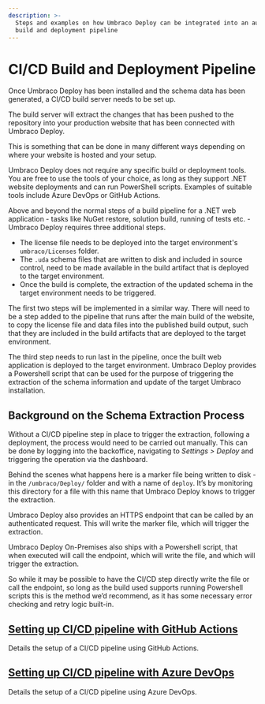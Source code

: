 ```yaml
---
description: >-
  Steps and examples on how Umbraco Deploy can be integrated into an automated
  build and deployment pipeline
---
```


# CI/CD Build and Deployment Pipeline

Once Umbraco Deploy has been installed and the schema data has been generated, a CI/CD build server needs to be set up.

The build server will extract the changes that has been pushed to the repository into your production website that has been connected with Umbraco Deploy.

This is something that can be done in many different ways depending on where your website is hosted and your setup.

Umbraco Deploy does not require any specific build or deployment tools. You are free to use the tools of your choice, as long as they support .NET website deployments and can run PowerShell scripts. Examples of suitable tools include Azure DevOps or GitHub Actions.

Above and beyond the normal steps of a build pipeline for a .NET web application - tasks like NuGet restore, solution build, running of tests etc. - Umbraco Deploy requires three additional steps.

* The license file needs to be deployed into the target environment's `umbraco/Licenses` folder.
* The `.uda` schema files that are written to disk and included in source control, need to be made available in the build artifact that is deployed to the target environment.
* Once the build is complete, the extraction of the updated schema in the target environment needs to be triggered.

The first two steps will be implemented in a similar way. There will need to be a step added to the pipeline that runs after the main build of the website, to copy the license file and data files into the published build output, such that they are included in the build artifacts that are deployed to the target environment.

The third step needs to run last in the pipeline, once the built web application is deployed to the target environment. Umbraco Deploy provides a Powershell script that can be used for the purpose of triggering the extraction of the schema information and update of the target Umbraco installation.

## Background on the Schema Extraction Process

Without a CI/CD pipeline step in place to trigger the extraction, following a deployment, the process would need to be carried out manually. This can be done by logging into the backoffice, navigating to _Settings > Deploy_ and triggering the operation via the dashboard.

Behind the scenes what happens here is a marker file being written to disk - in the `/umbraco/Deploy/` folder and with a name of `deploy`. It’s by monitoring this directory for a file with this name that Umbraco Deploy knows to trigger the extraction.

Umbraco Deploy also provides an HTTPS endpoint that can be called by an authenticated request. This will write the marker file, which will trigger the extraction.

Umbraco Deploy On-Premises also ships with a Powershell script, that when executed will call the endpoint, which will write the file, and which will trigger the extraction.

So while it may be possible to have the CI/CD step directly write the file or call the endpoint, so long as the build used supports running Powershell scripts this is the method we’d recommend, as it has some necessary error checking and retry logic built-in.

## [Setting up CI/CD pipeline with GitHub Actions](ci-cd-github-actions.md)

Details the setup of a CI/CD pipeline using GitHub Actions.

## [Setting up CI/CD pipeline with Azure DevOps](ci-cd-azure-dev-ops.md)

Details the setup of a CI/CD pipeline using Azure DevOps.
